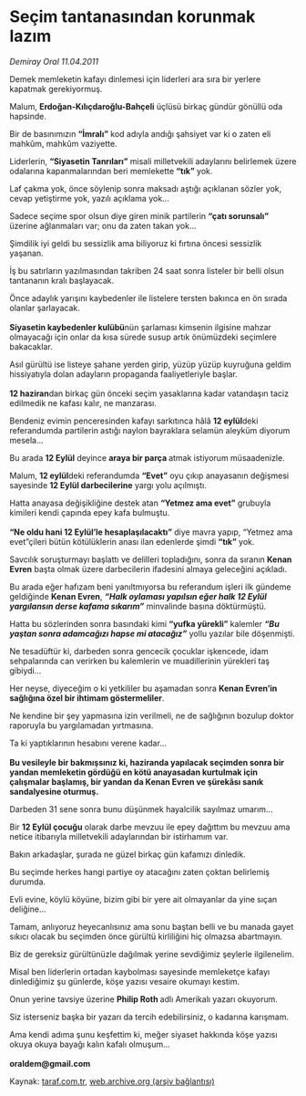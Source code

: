 # Seçim tantanasından korunmak lazım

*Demiray Oral 11.04.2011*

<div class="yazi"><p>Demek memleketin kafayı dinlemesi için liderleri ara sıra bir yerlere kapatmak gerekiyormuş.</p>
<p>Malum, <b>Erdoğan-Kılıçdaroğlu-Bahçeli</b> üçlüsü birkaç gündür gönüllü oda hapsinde.</p>
<p>Bir de basınımızın <b>“İmralı”</b> kod adıyla andığı şahsiyet var ki o zaten eli mahkûm, mahkûm vaziyette.</p>
<p>Liderlerin, <b>“Siyasetin Tanrıları”</b> misali milletvekili adaylarını belirlemek üzere odalarına kapanmalarından beri memlekette <b>“tık”</b> yok.</p>
<p>Laf çakma yok, önce söylenip sonra maksadı aştığı açıklanan sözler yok, cevap yetiştirme yok, yazılı açıklama yok...</p>
<p>Sadece seçime spor olsun diye giren minik partilerin <b>“çatı sorunsalı”</b> üzerine ağlanmaları var; onu da zaten takan yok...</p>
<p>Şimdilik iyi geldi bu sessizlik ama biliyoruz ki fırtına öncesi sessizlik yaşanan.</p>
<p>İş bu satırların yazılmasından takriben 24 saat sonra listeler bir belli olsun tantananın kralı başlayacak.</p>
<p>Önce adaylık yarışını kaybedenler ile listelere tersten bakınca en ön sırada olanlar şarlayacak.<br/><br/><b>Siyasetin kaybedenler kulübü</b>nün şarlaması kimsenin ilgisine mahzar olmayacağı için onlar da kısa sürede susup artık önümüzdeki seçimlere bakacaklar.</p>
<p>Asıl gürültü ise listeye şahane yerden girip, yüzüp yüzüp kuyruğuna geldim hissiyatıyla dolan adayların propaganda faaliyetleriyle başlar.<br/><br/><b>12 haziran</b>dan birkaç gün önceki seçim yasaklarına kadar vatandaşın taciz edilmedik ne kafası kalır, ne manzarası.</p>
<p>Bendeniz evimin penceresinden kafayı sarkıtınca hâlâ <b>12 eylül</b>deki referandumda partilerin astığı naylon bayraklara selamün aleyküm diyorum mesela...</p>
<p>Bu arada <b>12 Eylül</b> deyince <b>araya bir parça </b>atmak istiyorum müsaadenizle.</p>
<p>Malum, <b>12 eylül</b>deki referandumda <b>“Evet”</b> oyu çıkıp anayasanın değişmesi sayesinde <b>12 Eylül darbecilerine</b> yargı yolu açılmıştı.</p>
<p>Hatta anayasa değişikliğine destek atan <b>“Yetmez ama evet”</b> grubuyla kimileri kendi çapında epey kafa bulmuştu.<br/><br/><b>“Ne oldu hani 12 Eylül’le hesaplaşılacaktı”</b> diye mavra yapıp, “Yetmez ama evet”çileri bütün kötülüklerin anası ilan edenlerde şimdi <b>“tık”</b> yok.</p>
<p>Savcılık soruşturmayı başlattı ve delilleri topladığını, sonra da sıranın <b>Kenan Evren</b> başta olmak üzere darbecilerin ifadesini almaya geleceğini açıkladı.</p>
<p>Bu arada eğer hafızam beni yanıltmıyorsa bu referandum işleri ilk gündeme geldiğinde <b>Kenan Evren</b>, <b><i>“Halk oylaması yapılsın eğer halk 12 Eylül yargılansın derse kafama sıkarım”</i></b> minvalinde basına döktürmüştü.</p>
<p>Hatta bu sözlerinden sonra basındaki kimi <b>“yufka yürekli”</b> kalemler <b><i>“Bu yaştan sonra adamcağızı hapse mi atacağız”</i></b> yollu yazılar bile döşenmişti.</p>
<p>Ne tesadüftür ki, darbeden sonra gencecik çocuklar işkencede, idam sehpalarında can verirken bu kalemlerin ve muadillerinin yürekleri taş gibiydi...</p>
<p>Her neyse, diyeceğim o ki yetkililer bu aşamadan sonra <b>Kenan Evren’in sağlığına özel bir ihtimam göstermeliler</b>.</p>
<p>Ne kendine bir şey yapmasına izin verilmeli, ne de sağlığının bozulup doktor raporuyla bu yargılamadan yırtmasına.</p>
<p>Ta ki yaptıklarının hesabını verene kadar...<br/><br/><b>Bu vesileyle bir bakmışsınız ki, haziranda yapılacak seçimden sonra bir yandan memleketin gördüğü en kötü anayasadan kurtulmak için çalışmalar başlamış, bir yandan da Kenan Evren ve şürekâsı sanık sandalyesine oturmuş.</b></p>
<p>Darbeden 31 sene sonra bunu düşünmek hayalcilik sayılmaz umarım...</p>
<p>Bir <b>12 Eylül çocuğu</b> olarak darbe mevzuu ile epey dağıttım bu mevzuu ama netice itibarıyla milletvekili adaylarından bir istirhamım var.</p>
<p>Bakın arkadaşlar, şurada ne güzel birkaç gün kafamızı dinledik.</p>
<p>Bu seçimde herkes hangi partiye oy atacağını zaten çoktan belirlemiş durumda.</p>
<p>Evli evine, köylü köyüne, bizim gibi bir yere ait olmayanlar da yine sıçan deliğine...</p>
<p>Tamam, anlıyoruz heyecanlısınız ama sonu baştan belli ve bu manada gayet sıkıcı olacak bu seçimden önce gürültü kirliliğini hiç olmazsa abartmayın.</p>
<p>Biz de gereksiz gürültünüzle dağılmak yerine sevdiğimiz şeylerle ilgilenelim.</p>
<p>Misal ben liderlerin ortadan kaybolması sayesinde memleketçe kafayı dinlediğimiz şu günlerde, köşe yazısı vesaire okumayı kestim.</p>
<p>Onun yerine tavsiye üzerine <b>Philip Roth </b>adlı Amerikalı yazarı okuyorum. </p>
<p>Siz isterseniz başka bir yazarı da tercih edebilirsiniz, o kadarına karışmam.</p>
<p>Ama kendi adıma şunu keşfettim ki, meğer siyaset hakkında köşe yazısı okuya okuya bayağı kalın kafalı olmuşum...<br/><br/><strong>oraldem@gmail.com</strong></p>
</div>

Kaynak: [taraf.com.tr](http://www.taraf.com.tr/demiray-oral/makale-secim-tantanasindan-korunmak-lazim.htm), [web.archive.org (arşiv bağlantısı)](http://web.archive.org/web/20131102234625/http://www.taraf.com.tr/demiray-oral/makale-secim-tantanasindan-korunmak-lazim.htm)
